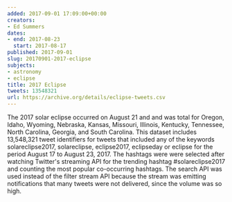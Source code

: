 ```yaml
---
added: 2017-09-01 17:09:00+00:00
creators:
- Ed Summers
dates:
- end: 2017-08-23
  start: 2017-08-17
published: 2017-09-01
slug: 20170901-2017-eclipse
subjects:
- astronomy
- eclipse
title: 2017 Eclipse
tweets: 13548321
url: https://archive.org/details/eclipse-tweets.csv
---
```


The 2017 solar eclipse occurred on August 21 and and was total for Oregon, Idaho, Wyoming, Nebraska, Kansas, Missouri, Illinois, Kentucky, Tennessee, North Carolina, Georgia, and South Carolina.  This dataset includes 13,548,321 tweet identifiers for tweets that included any of the keywords solareclipse2017, solareclipse, eclipse2017, eclipseday or eclipse for the period August 17 to August 23, 2017.  The hashtags were were selected after watching Twitter's streaming API for the trending hashtag #solareclipse2017 and counting the most popular co-occurring hashtags. The search API was used instead of the filter stream API because the stream was emitting notifications that many tweets were not delivered, since the volume was so high.
